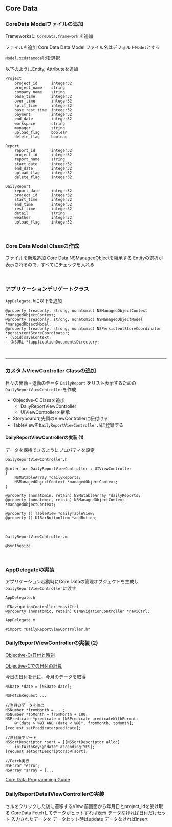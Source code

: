 
Core Data
------

### CoreData Modelファイルの追加


Frameworksに `CoreData.framework` を追加

ファイルを追加
Core Data
Data Model
ファイル名はデフォルト`Model`とする

`Model.xcdatamodeld`を選択

以下のようにEntity, Attributeを追加


    Project
        project_id      integer32
        project_name    string
        company_name    string
        base_time       integer32
        over_time       integer32
        split_time      integer32
        base_rest_time  integer32
        payment         integer32
        end_date        integer32
        workspace       string
        manager         string
        upload_flag     boolean
        delete_flag     boolean

    Report
        report_id       integer32
        project_id      integer32
        report_name     string
        start_date      integer32
        end_date        integer32
        upload_flag     integer32
        delete_flag     integer32

    DailyReport
        report_date     integer32
        project_id      integer32
        start_time      integer32
        end_time        integer32
        rest_time       integer32
        detail          string
        weather         integer32
        upload_flag     integer32


<br>


### Core Data Model Classの作成

ファイルを新規追加
Core Data
NSManagedObjectを継承する
Entityの選択が表示されるので、すべてにチェックを入れる

<br>


### アプリケーションデリゲートクラス

`AppDelegate.h`に以下を追加

    @property (readonly, strong, nonatomic) NSManagedObjectContext *managedObjectContext;
    @property (readonly, strong, nonatomic) NSManagedObjectModel *managedObjectModel;
    @property (readonly, strong, nonatomic) NSPersistentStoreCoordinator *persistentStoreCoordinator;
    - (void)saveContext;
    - (NSURL *)applicationDocumentsDirectory;


<br>

---


### カスタムViewController Classの追加

日々の出勤・退勤のデータ `DailyReport` をリスト表示するための
`DailyReportViewController`を作成


*   Objective-C Classを追加
    *   DailyReportViewController
    *   UIViewControllerを継承
*   Storyboardで先頭のViewControllerに紐付ける
*   TableViewを`DailyReportViewController.h`に登録する


#### DailyReportViewControllerの実装 (1)

データを保持できるようにプロパティを設定


`DailyReportViewController.h`

    @interface DailyReportViewController : UIViewController
    {
        NSMutableArray *dailyReports;
        NSManagedObjectContext *managedObjectContext;
    }
    
    @property (nonatomin, retain) NSMutableArray *dailyReports;
    @property (nonatomic, retain) NSManagedObjectContext *managedObjectContext;

    @property () TableView *dailyTableView;
    @property () UIBarButtonItem *addButton;

<br>

`DailyReportViewController.m`

    @synthesize


<br>

### AppDelegateの実装

アプリケーション起動時にCore Dataの管理オブジェクトを生成し
`DailyReportViewController`に渡す

`AppDelegate.h`

    UINavigationController *naviCtrl
    @property (nonatomic, retain) UINavigationController *naviCtrl;


`AppDelegate.m`

    #import "DailyReportViewController.h"




### DailyReportViewControllerの実装 (2)

[Objective-C/日付と時刻](http://www.srcw.net/wiki/index.php?Objective-C%2F%C6%FC%C9%D5%A4%C8%BB%FE%B9%EF)

[Objective-Cでの日付の計算](http://www.18th-technote.com/post/9957422694/objective-c)

今日の日付を元に、今月のデータを取得

    NSDate *date = [NSDate date];

    NSFetchRequest ...

    //当月のデータを抽出
    NSNumber *fromMonth = ...;
    NSNumber *toMonth = fromMonth + 100;
    NSPredicate *predicate = [NSPredicate predicateWithFormat:
        @"(date > %@) AND (date < %@)", fromMonth, toMonth];
    [request setPredicate:predicate];

    //日付順でソート
    NSSortDescriptor *sort = [[NSSortDescriptor alloc]
        initWithKey:@"date" ascending:YES];
    [request setSortDescriptors:@[sort];

    //Fetch実行
    NSError *error;
    NSArray *array = [...


[Core Data Programming Guide](https://developer.apple.com/library/mac/#documentation/Cocoa/Conceptual/CoreData/Articles/cdFetching.html)


### DailyReportDetailViewControllerの実装

セルをクリックした後に遷移するView
前画面から年月日とproject_idを受け取る
CoreData Fetchしてデータがヒットすれば表示
データなければ日付だけセット
入力されたデータを
    データヒット時はupdate
    データなければinsert




